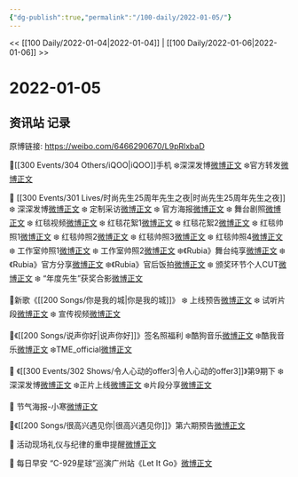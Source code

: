 ```yaml
---
{"dg-publish":true,"permalink":"/100-daily/2022-01-05/"}
---
```



<< [[100 Daily/2022-01-04\|2022-01-04]] | [[100 Daily/2022-01-06\|2022-01-06]] >>

# 2022-01-05

## 资讯站 记录

原博链接: https://weibo.com/6466290670/L9pRlxbaD

🌟[[300 Events/304 Others/iQOO\|iQOO]]手机
❄️深深发博[微博正文](https://m.weibo.cn/6466290670/4722363234517261)
❄️官方转发[微博正文](https://m.weibo.cn/6466290670/4722425827167117)

🌟 [[300 Events/301 Lives/时尚先生25周年先生之夜\|时尚先生25周年先生之夜]]
❄️ 深深发博[微博正文](https://m.weibo.cn/6466290670/4722411457740978)
❄️ 定制采访[微博正文](https://m.weibo.cn/6466290670/4722371707537834)
❄️ 官方海报[微博正文](https://m.weibo.cn/6466290670/4722369752991311)
❄️ 舞台剧照[微博正文](https://m.weibo.cn/6466290670/4722383418819674)
❄️ 红毯视频[微博正文](https://m.weibo.cn/6466290670/4722344575370465)
❄️ 红毯花絮1[微博正文](https://m.weibo.cn/6466290670/4722346776070586)
❄️ 红毯花絮2[微博正文](https://m.weibo.cn/6466290670/4722348990925168)
❄️ 红毯帅照1[微博正文](https://m.weibo.cn/6466290670/4722348001333876)
❄️ 红毯帅照2[微博正文](https://m.weibo.cn/6466290670/4722349663065317)
❄️ 红毯帅照3[微博正文](https://m.weibo.cn/6466290670/4722356574224830)
❄️ 红毯帅照4[微博正文](https://m.weibo.cn/6466290670/4722358823161757)
❄️ 工作室帅照1[微博正文](https://m.weibo.cn/6466290670/4722416918204508)
❄️ 工作室帅照2[微博正文](https://m.weibo.cn/6466290670/4722421816626095)
❄️《Rubia》舞台纯享[微博正文](https://m.weibo.cn/6466290670/4722441979167798)
❄️《Rubia》官方分享[微博正文](https://m.weibo.cn/6466290670/4722370869462853)
❄️《Rubia》官后饭拍[微博正文](https://m.weibo.cn/6466290670/4722404619718993)
❄️ 颁奖环节个人CUT[微博正文](https://m.weibo.cn/6466290670/4722432508692928)
❄️ “年度先生”获奖合影[微博正文](https://m.weibo.cn/6466290670/4722396206206637)

🌟新歌《[[200 Songs/你是我的城\|你是我的城]]》
❄️ 上线预告[微博正文](https://m.weibo.cn/6466290670/4722313767682793)
❄️ 试听片段[微博正文](https://m.weibo.cn/6466290670/4722350170571126)
❄️ 宣传视频[微博正文](https://m.weibo.cn/6466290670/4722357845103365)

🌟《[[200 Songs/说声你好\|说声你好]]》签名照福利
❄️酷狗音乐[微博正文](https://m.weibo.cn/6466290670/4722234562185382)
❄️酷我音乐[微博正文](https://m.weibo.cn/6466290670/4722245492539505)
❄️TME_official[微博正文](https://m.weibo.cn/6466290670/4722316577079721)

🌟 《[[300 Events/302 Shows/令人心动的offer3\|令人心动的offer3]]》第9期下
❄️深深发博[微博正文](https://m.weibo.cn/6466290670/4722387353076339)
❄️正片上线[微博正文](https://m.weibo.cn/6466290670/4722370025097989)
❄️片段分享[微博正文](https://m.weibo.cn/6466290670/4722377281504997)

🌟 节气海报-小寒[微博正文](https://m.weibo.cn/6466290670/4722233283183480)

🌟《[[200 Songs/很高兴遇见你\|很高兴遇见你]]》第六期预告[微博正文](https://m.weibo.cn/6466290670/4722278049515489)

🌟 活动现场礼仪与纪律的重申提醒[微博正文](https://m.weibo.cn/6466290670/4722300019280954)

🌟 每日早安
“C-929星球”巡演广州站《Let It Go》[微博正文](https://m.weibo.cn/6466290670/4722221178946329)
